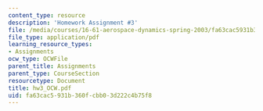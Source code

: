 ```yaml
---
content_type: resource
description: 'Homework Assignment #3'
file: /media/courses/16-61-aerospace-dynamics-spring-2003/fa63cac5931b360fcbb03d222c4b75f8_hw3_OCW.pdf
file_type: application/pdf
learning_resource_types:
- Assignments
ocw_type: OCWFile
parent_title: Assignments
parent_type: CourseSection
resourcetype: Document
title: hw3_OCW.pdf
uid: fa63cac5-931b-360f-cbb0-3d222c4b75f8
---
```

